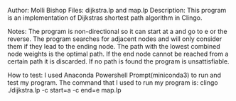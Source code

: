 Author: Molli Bishop
Files: dijkstra.lp and map.lp
Description: This program is an implementation of Dijkstras shortest path algorithm in Clingo.

Notes:
The program is non-directional so it can start at a and go to e or the reverse.
The program searches for adjacent nodes and will only consider them if they lead to the ending node.
The path with the lowest combined node weights is the optimal path. 
If the end node cannot be reached from a certain path it is discarded.
If no path is found the program is unsattisfiable.

How to test:
I used Anaconda Powershell Prompt(miniconda3) to run and test my program. 
The command that I used to run my program is:
clingo ./dijkstra.lp -c start=a -c end=e map.lp
